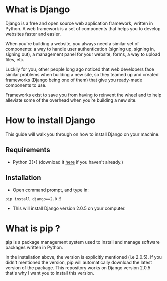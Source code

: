 #  What is Django

Django is a free and open source web application framework, written in Python. A web framework is a set of components that helps you to develop websites faster and easier.

When you're building a website, you always need a similar set of components: a way to handle user authentication (signing up, signing in, signing out), a management panel for your website, forms, a way to upload files, etc.

Luckily for you, other people long ago noticed that web developers face similar problems when building a new site, so they teamed up and created frameworks (Django being one of them) that give you ready-made components to use.

Frameworks exist to save you from having to reinvent the wheel and to help alleviate some of the overhead when you’re building a new site.

# How to install Django

This guide will walk you through on how to install Django on your machine. 


## Requirements

* Python 3(+) (download it [here](https://www.python.org/downloads/) if you haven't already.)


## Installation

* Open command prompt, and type in:

`pip install django==2.0.5`

* This will install Django  version 2.0.5 on your computer.

# What is pip ?

**pip** is a package management system used to install and manage software packages written in Python.

 In the installation above, the version is explicitly mentioned (i.e 2.0.5). If you didn't mentioned the version, pip will automatically download the latest version of the package.
 This repository works on Django version 2.0.5 that's why I want you to install this version. 


 

